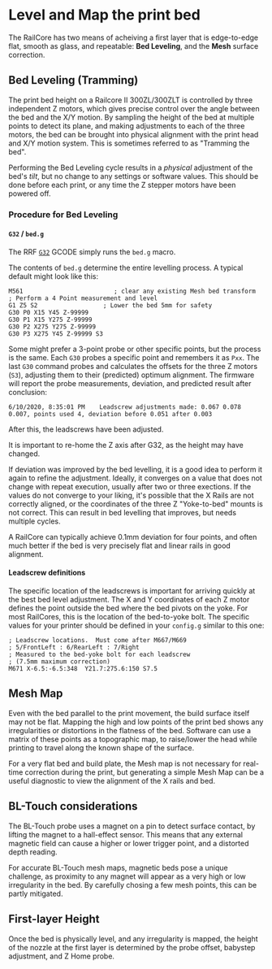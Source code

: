 # Level and Map the print bed

The RailCore has two means of acheiving a first layer that is edge-to-edge flat, smooth as glass, and repeatable: **Bed Leveling**, and the **Mesh** surface correction.

## Bed Leveling (Tramming)

The print bed height on a Railcore II 300ZL/300ZLT is controlled by three independent Z motors, which gives precise control over the angle between the bed and the X/Y motion.
By sampling the height of the bed at multiple points to detect its plane, and making adjustments to each of the three motors, the bed can be brought into physical alignment with the print head and X/Y motion system.  This is sometimes referred to as "Tramming the bed".

Performing the Bed Leveling cycle results in a *physical* adjustment of the bed's *tilt*, but no change to any settings or software values.  This should be done before each print, or any time the Z stepper motors have been powered off.

### Procedure for Bed Leveling

#### `G32` / `bed.g`

The RRF [`G32`](https://duet3d.dozuki.com/Wiki/Gcode#Section_G32_Run_bed_g_macro) GCODE simply runs the `bed.g` macro.

The contents of `bed.g` determine the entire levelling process.  A typical default might look like this:
```
M561                         ; clear any existing Mesh bed transform
; Perform a 4 Point measurement and level
G1 Z5 S2                  ; Lower the bed 5mm for safety
G30 P0 X15 Y45 Z-99999
G30 P1 X15 Y275 Z-99999
G30 P2 X275 Y275 Z-99999
G30 P3 X275 Y45 Z-99999 S3
```

Some might prefer a 3-point probe or other specific points, but the process is the same.  Each `G30` probes a specific point and remembers it as `Pxx`.
The last `G30` command probes and calculates the offsets for the three Z motors (`S3`), adjusting them to their (predicted) optimum alignment.  The firmware will report the probe measurements, deviation, and predicted result after conclusion:

```6/10/2020, 8:35:01 PM	Leadscrew adjustments made: 0.067 0.078 0.007, points used 4, deviation before 0.051 after 0.003```

After this, the leadscrews have been adjusted.

It is important to re-home the Z axis after G32, as the height may have changed.

If deviation was improved by the bed levelling, it is a good idea to perform it again to refine the adjustment.  Ideally, it converges on a value that does not change with repeat execution, usually after two or three exections.  If the values do not converge to your liking, it's possible that the X Rails are not correctly aligned, or the coordinates of the three Z "Yoke-to-bed" mounts is not correct.  This can result in bed levelling that improves, but needs multiple cycles.

A RailCore can typically achieve 0.1mm deviation for four points, and often much better if the bed is very precisely flat and linear rails in good alignment.

#### Leadscrew definitions

The specific location of the leadscrews is important for arriving quickly at the best bed level adjustment.  The X and Y coordinates of each Z motor defines the point outside the bed where the bed pivots on the yoke.  For most RailCores, this is the location of the bed-to-yoke bolt.
The specific values for your printer should be defined in your `config.g` similar to this one:

```
; Leadscrew locations.  Must come after M667/M669
; 5/FrontLeft : 6/RearLeft : 7/Right
; Measured to the bed-yoke bolt for each leadscrew
; (7.5mm maximum correction)
M671 X-6.5:-6.5:348  Y21.7:275.6:150 S7.5  
```

## Mesh Map 

Even with the bed parallel to the print movement, the build surface itself may not be flat.  Mapping the high and low points of the print bed shows any irregularities or distortions in the flatness of the bed.  Software can use a matrix of these points as a topographic map, to raise/lower the head while printing to travel along the known shape of the surface.

For a very flat bed and build plate, the Mesh map is not necessary for real-time correction during the print, but generating a simple Mesh Map can be a useful diagnostic to view the alignment of the X rails and bed.

## BL-Touch considerations

The BL-Touch probe uses a magnet on a pin to detect surface contact, by lifting the magnet to a hall-effect sensor.  This means that any external magnetic field can cause a higher or lower trigger point, and a distorted depth reading.

For accurate BL-Touch mesh maps, magnetic beds pose a unique challenge, as proximity to any magnet will appear as a very high or low irregularity in the bed.  By carefully chosing a few mesh points, this can be partly mitigated.

## First-layer Height

Once the bed is physically level, and any irregularity is mapped, the height of the nozzle at the first layer is determined by the probe offset, babystep adjustment, and Z Home probe.
